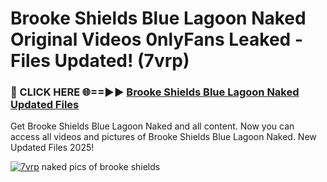 # Brooke Shields Blue Lagoon Naked Original Videos 0nlyFans Leaked - Files Updated! (7vrp)

<h3>🔴 CLICK HERE 🌐==►► <a href="https://tinyurl.com/yckcrads" rel="nofollow">Brooke Shields Blue Lagoon Naked Updated Files</a></h3>

Get Brooke Shields Blue Lagoon Naked and all content. Now you can access all videos and pictures of Brooke Shields Blue Lagoon Naked. New Updated Files 2025!

[![7vrp](https://i.imgur.com/hpKpOFt.gif)](https://tinyurl.com/yckcrads)
naked pics of brooke shields